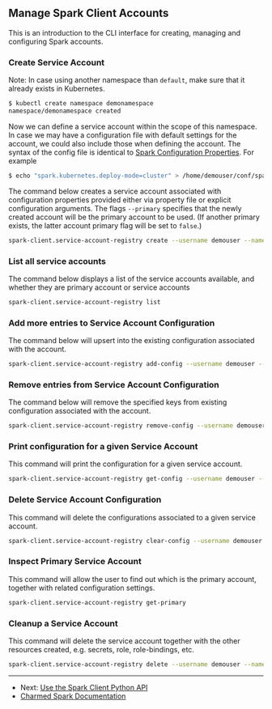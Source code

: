 ## Manage Spark Client Accounts

This is an introduction to the CLI interface for creating, managing and configuring Spark accounts.

### Create Service Account

Note: In case using another namespace than `default`, make sure that it already exists in Kubernetes.
```bash
$ kubectl create namespace demonamespace
namespace/demonamespace created
```

Now we can define a service account within the scope of this namespace. In case we may have a configuration file with default settings for the account, we could also include those when defining the account. The syntax of the config file is identical to [Spark Configuration Properties](https://spark.apache.org/docs/latest/configuration.html#available-properties). For example
```bash
$ echo "spark.kubernetes.deploy-mode=cluster" > /home/demouser/conf/spark-overrides.conf
```

The command below creates a service account associated with configuration properties provided either via property file or explicit 
configuration arguments.  The flags `--primary` specifies that the newly created account will be the primary account to 
be used. (If another primary exists, the latter account primary flag will be set to `false`.)

```bash
spark-client.service-account-registry create --username demouser --namespace demonamespace  --primary --properties-file /home/demouser/conf/spark-overrides.conf  --conf spark.app.name=demo-spark-app-overrides
```



### List all service accounts

The command below displays a list of the service accounts available, and whether they are primary account or service accounts

```bash
spark-client.service-account-registry list
```

### Add more entries to Service Account Configuration

The command below will upsert into the existing configuration associated with the account.

```bash
spark-client.service-account-registry add-config --username demouser --namespace demonamespace  --properties-file /home/demouser/conf/spark-overrides.conf  --conf spark.app.name=demo-spark-app-overrides
```

### Remove entries from Service Account Configuration

The command below will remove the specified keys from existing configuration associated with the account.

```bash
spark-client.service-account-registry remove-config --username demouser --namespace demonamespace  --conf conf.key1.to.remove --conf conf.key2.to.remove
```

### Print configuration for a given Service Account 

This command will print the configuration for a given service account. 

```bash
spark-client.service-account-registry get-config --username demouser --namespace demonamespace 
```

### Delete Service Account Configuration

This command will delete the configurations associated to a given service account. 

```bash
spark-client.service-account-registry clear-config --username demouser --namespace demonamespace 
```

### Inspect Primary Service Account


This command will allow the user to find out which is the primary account, together with related configuration settings. 

```bash
spark-client.service-account-registry get-primary
```

### Cleanup a Service Account

This command will delete the service account together with the other resources created, e.g. 
secrets, role, role-bindings, etc.

```bash
spark-client.service-account-registry delete --username demouser --namespace demonamespace 
```

***

* Next: [Use the Spark Client Python API](/t/spark-client-snap-how-to-python-api/8958)
* [Charmed Spark Documentation](https://discourse.charmhub.io/t/charmed-spark-documentation/8963)